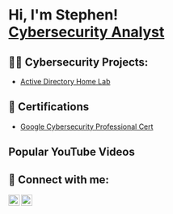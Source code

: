 <h1>Hi, I'm Stephen! <br/> <a href="https://www.linkedin.com/in/stephenabner/">Cybersecurity Analyst</a> <!--<a href="">YouTube</a></h1> -->

<h2>👨‍💻 Cybersecurity Projects:</h2>

  - [Active Directory Home Lab](https://github.com/joshmadakor1/AD_PS)

<h2>📃 Certifications</h2>

  - [Google Cybersecurity Professional Cert]()


<h2> Popular YouTube Videos</h2>


<h2> 🤳 Connect with me:</h2>

[<img align="left" alt="Stevebbner | YouTube" width="22px" src="https://cdn.jsdelivr.net/npm/simple-icons@v3/icons/youtube.svg" />][youtube]
[<img align="left" alt="Stevebbner | LinkedIn" width="22px" src="https://cdn.jsdelivr.net/npm/simple-icons@v3/icons/linkedin.svg" />][linkedin]
<!--[<img align="left" alt="Steveabner | Twitter" width="22px" src="https://cdn.jsdelivr.net/npm/simple-icons@v3/icons/twitter.svg" />][twitter]
[<img align="left" alt="Steveabner| Instagram" width="22px" src="https://cdn.jsdelivr.net/npm/simple-icons@v3/icons/instagram.svg" />][Instagram]
-->

[youtube]: https://www.youtube.com/@steve.dabner
[linkedin]: https://www.linkedin.com/in/stephenabner/
<!--[twitter]: https://twitter.com/steveabner
[instagram]: https://www.instagram.com/steveabner/
-->

<!--
**steveabner/steveabner** is a ✨ _special_ ✨ repository because its `README.md` (this file) appears on your GitHub profile.

Here are some ideas to get you started:

- 🔭 I’m currently working on ...
- 🌱 I’m currently learning ...
- 👯 I’m looking to collaborate on ...
- 🤔 I’m looking for help with ...
- 💬 Ask me about ...
- 📫 How to reach me: ...
- 😄 Pronouns: ...
- ⚡ Fun fact: ...
-->
